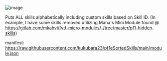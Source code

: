 ![image](https://github.com/user-attachments/assets/49312129-1c87-4e62-9d6e-d0546bd1ea99)

Puts ALL skills alphabetically including custom skills based on Skill ID. (In example, I have some skills removed utilizing Mana's Mini Module found @ https://gitlab.com/mkahvi/fvtt-micro-modules/-/tree/master/pf1-hidden-skills)


manifest: https://raw.githubusercontent.com/kukubara23/pf1eSortedSkills/main/module.json
